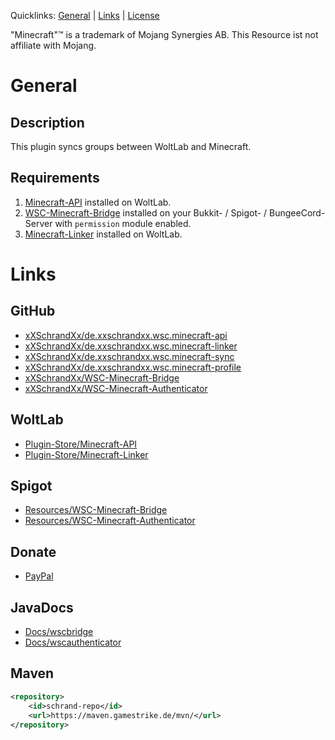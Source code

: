 Quicklinks: [General](#general) | [Links](#links) | [License](https://github.com/xXSchrandXx/de.xxschrandxx.wsc.minecraft-sync/blob/main/LICENSE)

"Minecraft"™ is a trademark of Mojang Synergies AB. This Resource ist not affiliate with Mojang.

# General
## Description
This plugin syncs groups between WoltLab and Minecraft.
## Requirements
1. [Minecraft-API](#links) installed on WoltLab.
2. [WSC-Minecraft-Bridge](#links) installed on your Bukkit- / Spigot- / BungeeCord-Server with `permission` module enabled.
3. [Minecraft-Linker](#links) installed on WoltLab.

# Links
## GitHub
* [xXSchrandXx/de.xxschrandxx.wsc.minecraft-api](https://github.com/xXSchrandXx/de.xxschrandxx.wsc.minecraft-api)
* [xXSchrandXx/de.xxschrandxx.wsc.minecraft-linker](https://github.com/xXSchrandXx/de.xxschrandxx.wsc.minecraft-linker)
* [xXSchrandXx/de.xxschrandxx.wsc.minecraft-sync](https://github.com/xXSchrandXx/de.xxschrandxx.wsc.minecraft-sync)
* [xXSchrandXx/de.xxschrandxx.wsc.minecraft-profile](https://github.com/xXSchrandXx/de.xxschrandxx.wsc.minecraft-profile)
* [xXSchrandXx/WSC-Minecraft-Bridge](https://github.com/xXSchrandXx/WSC-Minecraft-Bridge)
* [xXSchrandXx/WSC-Minecraft-Authenticator](https://github.com/xXSchrandXx/WSC-Minecraft-Authenticator)

## WoltLab
* [Plugin-Store/Minecraft-API](https://www.woltlab.com/pluginstore/file/7077-minecraft-api/)
* [Plugin-Store/Minecraft-Linker](https://www.woltlab.com/pluginstore/file/7093-minecraft-linker/)
## Spigot
* [Resources/WSC-Minecraft-Bridge](https://www.spigotmc.org/resources/wsc-minecraft-bridge.100716/)
* [Resources/WSC-Minecraft-Authenticator](https://www.spigotmc.org/resources/wsc-minecraft-authenticator.101169/)
## Donate
* [PayPal](https://www.paypal.com/donate/?hosted_button_id=RFYYT7QSAU7YJ)
## JavaDocs
* [Docs/wscbridge](https://maven.gamestrike.de/docs/wscbridge/)
* [Docs/wscauthenticator](https://maven.gamestrike.de/docs/wscauthenticator/)
## Maven
```XML
<repository>
	<id>schrand-repo</id>
	<url>https://maven.gamestrike.de/mvn/</url>
</repository>
```